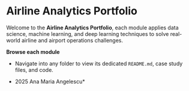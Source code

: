 # Airline Analytics Portfolio

Welcome to the **Airline Analytics Portfolio**, each module applies data science, machine learning, and deep learning techniques to solve real-world airline and airport operations challenges.

 **Browse each module**

   * Navigate into any folder to view its dedicated `README.md`, case study files, and code.


* 2025 Ana Maria Angelescu*
